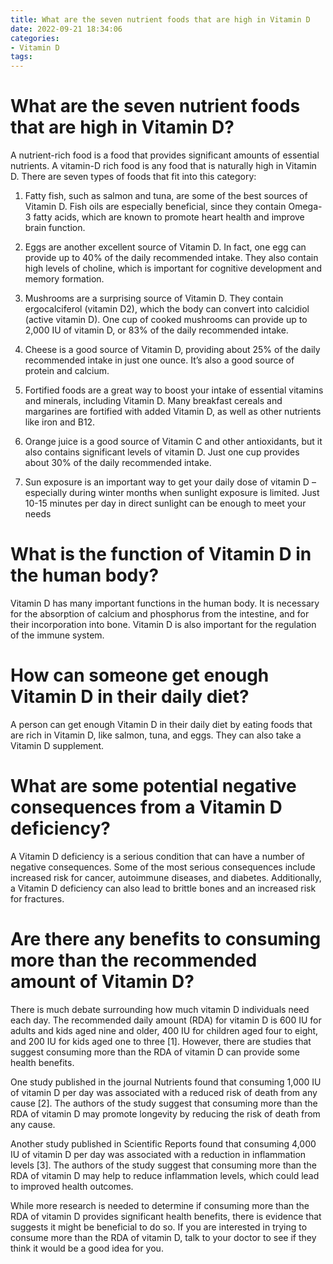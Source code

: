 ```yaml
---
title: What are the seven nutrient foods that are high in Vitamin D
date: 2022-09-21 18:34:06
categories:
- Vitamin D
tags:
---
```



#  What are the seven nutrient foods that are high in Vitamin D?

A nutrient-rich food is a food that provides significant amounts of essential nutrients. A vitamin-D rich food is any food that is naturally high in Vitamin D. There are seven types of foods that fit into this category:

1. Fatty fish, such as salmon and tuna, are some of the best sources of Vitamin D. Fish oils are especially beneficial, since they contain Omega-3 fatty acids, which are known to promote heart health and improve brain function.

2. Eggs are another excellent source of Vitamin D. In fact, one egg can provide up to 40% of the daily recommended intake. They also contain high levels of choline, which is important for cognitive development and memory formation.

3. Mushrooms are a surprising source of Vitamin D. They contain ergocalciferol (vitamin D2), which the body can convert into calcidiol (active vitamin D). One cup of cooked mushrooms can provide up to 2,000 IU of vitamin D, or 83% of the daily recommended intake.

4. Cheese is a good source of Vitamin D, providing about 25% of the daily recommended intake in just one ounce. It’s also a good source of protein and calcium.

5. Fortified foods are a great way to boost your intake of essential vitamins and minerals, including Vitamin D. Many breakfast cereals and margarines are fortified with added Vitamin D, as well as other nutrients like iron and B12.

6. Orange juice is a good source of Vitamin C and other antioxidants, but it also contains significant levels of vitamin D. Just one cup provides about 30% of the daily recommended intake.

7. Sun exposure is an important way to get your daily dose of vitamin D – especially during winter months when sunlight exposure is limited. Just 10-15 minutes per day in direct sunlight can be enough to meet your needs

#  What is the function of Vitamin D in the human body?

Vitamin D has many important functions in the human body. It is necessary for the absorption of calcium and phosphorus from the intestine, and for their incorporation into bone. Vitamin D is also important for the regulation of the immune system.

#  How can someone get enough Vitamin D in their daily diet?

A person can get enough Vitamin D in their daily diet by eating foods that are rich in Vitamin D, like salmon, tuna, and eggs. They can also take a Vitamin D supplement.

#  What are some potential negative consequences from a Vitamin D deficiency?

A Vitamin D deficiency is a serious condition that can have a number of negative consequences. Some of the most serious consequences include increased risk for cancer, autoimmune diseases, and diabetes. Additionally, a Vitamin D deficiency can also lead to brittle bones and an increased risk for fractures.

#  Are there any benefits to consuming more than the recommended amount of Vitamin D?

There is much debate surrounding how much vitamin D individuals need each day. The recommended daily amount (RDA) for vitamin D is 600 IU for adults and kids aged nine and older, 400 IU for children aged four to eight, and 200 IU for kids aged one to three [1]. However, there are studies that suggest consuming more than the RDA of vitamin D can provide some health benefits.

One study published in the journal Nutrients found that consuming 1,000 IU of vitamin D per day was associated with a reduced risk of death from any cause [2]. The authors of the study suggest that consuming more than the RDA of vitamin D may promote longevity by reducing the risk of death from any cause.

Another study published in Scientific Reports found that consuming 4,000 IU of vitamin D per day was associated with a reduction in inflammation levels [3]. The authors of the study suggest that consuming more than the RDA of vitamin D may help to reduce inflammation levels, which could lead to improved health outcomes.

While more research is needed to determine if consuming more than the RDA of vitamin D provides significant health benefits, there is evidence that suggests it might be beneficial to do so. If you are interested in trying to consume more than the RDA of vitamin D, talk to your doctor to see if they think it would be a good idea for you.